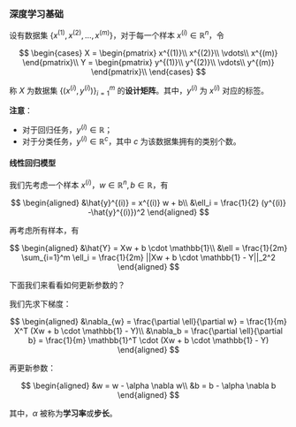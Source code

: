 ### 深度学习基础

设有数据集 $\{ x^{(1)}, x^{(2)}, \ldots, x^{(m)} \}$，对于每一个样本 $x^{(i)} \in \mathbb{R}^n$，令

$$
\begin{cases}
X = \begin{pmatrix} x^{(1)}\\ x^{(2)}\\ \vdots\\ x^{(m)} \end{pmatrix}\\
Y = \begin{pmatrix} y^{(1)}\\ y^{(2)}\\ \vdots\\ y^{(m)} \end{pmatrix}\\
\end{cases}
$$

称 $X$ 为数据集 $\{(x^{(i)}, y^{(i)})\}_{i=1}^m$ 的**设计矩阵**。其中，$y^{(i)}$ 为 $x^{(i)}$ 对应的标签。

**注意**：

- 对于回归任务，$y^{(i)} \in \mathbb{R}$；
- 对于分类任务，$y^{(i)} \in \mathbb{R}^c$，其中 $c$ 为该数据集拥有的类别个数。

#### 线性回归模型

我们先考虑一个样本 $x^{(i)}$，$w \in \mathbb{R}^n, b \in \mathbb{R}$，有

$$
\begin{aligned}
&\hat{y}^{(i)} = x^{(i)} w + b\\
&\ell_i = \frac{1}{2} (y^{(i)} -\hat{y}^{(i)})^2
\end{aligned}
$$

再考虑所有样本，有

$$
\begin{aligned}
&\hat{Y} = Xw + b \cdot \mathbb{1}\\
&\ell = \frac{1}{2m} \sum_{i=1}^m \ell_i = \frac{1}{2m} ||Xw + b \cdot \mathbb{1} - Y||_2^2
\end{aligned}
$$

下面我们来看看如何更新参数的？

我们先求下梯度：

$$
\begin{aligned}
&\nabla_{w} = \frac{\partial \ell}{\partial w} = \frac{1}{m} X^T (Xw + b \cdot \mathbb{1} - Y)\\
&\nabla_b =  \frac{\partial \ell}{\partial b} = \frac{1}{m} \mathbb{1}^T \cdot (Xw + b \cdot \mathbb{1} - Y)
\end{aligned}
$$

再更新参数：

$$
\begin{aligned}
&w = w - \alpha \nabla w\\
&b = b - \alpha \nabla b
\end{aligned}
$$

其中，$\alpha$ 被称为**学习率**或**步长**。

#### 